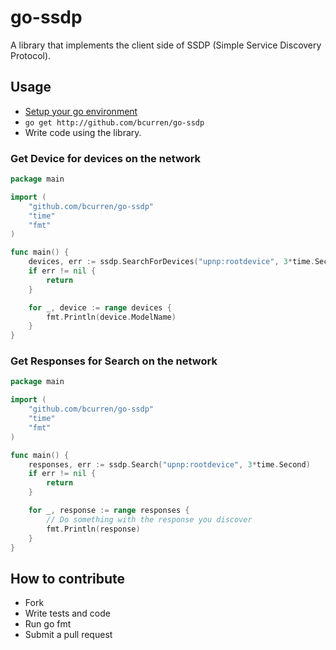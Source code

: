 # go-ssdp

A library that implements the client side of SSDP (Simple Service Discovery Protocol).

## Usage

* [Setup your go environment](http://golang.org/doc/code.html)
* ```go get http://github.com/bcurren/go-ssdp```
* Write code using the library.

### Get Device for devices on the network
```Go
package main

import (
	"github.com/bcurren/go-ssdp"
	"time"
	"fmt"
)

func main() {
	devices, err := ssdp.SearchForDevices("upnp:rootdevice", 3*time.Second)
	if err != nil {
		return
	}

	for _, device := range devices {
		fmt.Println(device.ModelName)
	}
}
```

### Get Responses for Search on the network
```Go
package main

import (
	"github.com/bcurren/go-ssdp"
	"time"
	"fmt"
)

func main() {
	responses, err := ssdp.Search("upnp:rootdevice", 3*time.Second)
	if err != nil {
		return
	}

	for _, response := range responses {
		// Do something with the response you discover
		fmt.Println(response)
	}
}
```
## How to contribute
* Fork
* Write tests and code
* Run go fmt
* Submit a pull request

